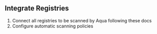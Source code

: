 ## Integrate Registries
1. Connect all registries to be scanned by Aqua following these docs
2. Configure automatic scanning policies
